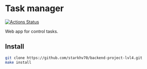 # Task manager

[![Actions Status](https://github.com/starkhv70/backend-project-lvl4/workflows/hexlet-check/badge.svg)](https://github.com/starkhv70/backend-project-lvl4/actions)

Web app for control tasks.

## Install

```sh
git clone https://github.com/starkhv70/backend-project-lvl4.git
make install
